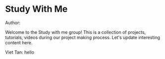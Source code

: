 # Study With Me

Author:

Welcome to the Study with me group! This is a collection of projects, tutorials, videos during our project making process. Let's update interesting content here.

Viet Tan: hello

